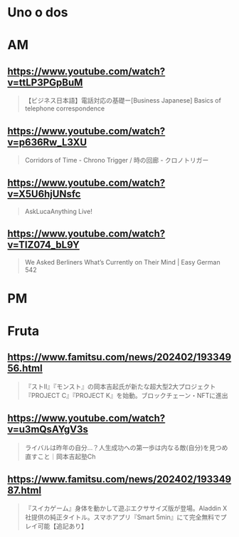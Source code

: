 # Uno o dos
# AM

## https://www.youtube.com/watch?v=ttLP3PGpBuM

> 【ビジネス日本語】電話対応の基礎ー[Business Japanese] Basics of telephone correspondence 

## https://www.youtube.com/watch?v=p636Rw_L3XU

> Corridors of Time - Chrono Trigger / 時の回廊 - クロノトリガー 

## https://www.youtube.com/watch?v=X5U6hjUNsfc

> AskLucaAnything Live!

## https://www.youtube.com/watch?v=TIZ074_bL9Y

> We Asked Berliners What’s Currently on Their Mind | Easy German 542 

# PM

# Fruta

## https://www.famitsu.com/news/202402/19334956.html

> 『ストII』『モンスト』の岡本吉起氏が新たな超大型2大プロジェクト『PROJECT C』『PROJECT K』を始動。ブロックチェーン・NFTに進出

## https://www.youtube.com/watch?v=u3mQsAYgV3s

> ライバルは昨年の自分…？人生成功への第一歩は内なる敵(自分)を見つめ直すこと｜岡本吉起塾Ch

## https://www.famitsu.com/news/202402/19334987.html

> 『スイカゲーム』身体を動かして遊ぶエクササイズ版が登場。Aladdin X社提供の純正タイトル。スマホアプリ『Smart 5min』にて完全無料でプレイ可能【追記あり】
